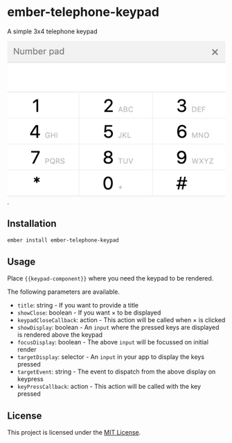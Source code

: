 ember-telephone-keypad
==============================================================================

A simple 3x4 telephone keypad 

![screenshot](screenshots/screenshot.png).

Installation
------------------------------------------------------------------------------

```
ember install ember-telephone-keypad
```


Usage
------------------------------------------------------------------------------

Place `{{keypad-component}}` where you need the keypad to be rendered.

The following parameters are available.
<ul>
  <li><code>title</code>: string - If you want to provide a title</li>
  <li><code>showClose</code>: boolean - If you want &times; to be displayed</li>
  <li><code>keypadCloseCallback</code>: action - This action will be called when &times; is clicked</li>
  <li><code>showDisplay</code>: boolean - An <code>input</code> where the pressed keys are displayed is rendered above the keypad</li>
  <li><code>focusDisplay</code>: boolean - The above <code>input</code> will be focussed on initial render</li>
  <li><code>targetDisplay</code>: selector - An <code>input</code> in your app to display the keys pressed</li>
  <li><code>targetEvent</code>: string - The event to dispatch from the above display on keypress</li>
  <li><code>keyPressCallback</code>: action - This action will be called with the key pressed</li>
</ul>



License
------------------------------------------------------------------------------

This project is licensed under the [MIT License](LICENSE.md).
